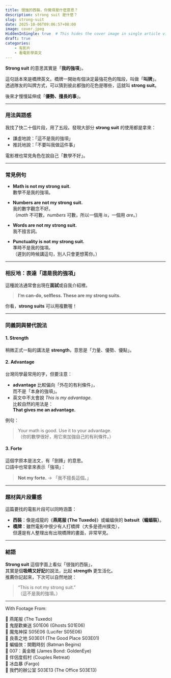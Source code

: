 ```yaml
---
title: 很強的西裝，你覺得是什麼意思？
description: strong suit 是什麼？
slug: strong-suit
date: 2025-10-06T09:06:57+08:00
image: cover.jpeg
HiddenInSingle: true  # This hides the cover image in single article view
draft: true
categories:
    - 有影片
    - 看電影學英文
---
```


**Strong suit** 的意思其實是「**我的強項**」。

這句話本來是橋牌英文。橋牌一開始有個決定最強花色的階段，叫做「**叫牌**」。  
透過隊友的叫牌方式，可以猜到彼此都強的花色是哪些，這就叫 **strong suit**。

後來才慢慢延伸成「**優勢、擅長的事**」。

---

### 用法與語感

我找了快二十個片段，用了五段。發現大部分 **strong suit** 的使用都是拿來：

- 謙虛地說：「這不是我的強項」  
- 推託地說：「不要叫我做這件事」

電影裡也常見角色在說自己「數學不好」。

---

### 常見例句

- **Math is not my strong suit.**  
  數學不是我的強項。

- **Numbers are not my strong suit.**  
  我的數字觀念不好。  
  （*math* 不可數，*numbers* 可數，所以一個用 *is*，一個用 *are*。）

- **Words are not my strong suit.**  
  我不擅言詞。

- **Punctuality is not my strong suit.**  
  準時不是我的強項。  
  （遲到的時候講這句，別人只會更想罵你。）

---

### 相反地：表達「這是我的強項」

這種說法通常會出現在**面試**或自我介紹裡。

> **I’m can-do, selfless. These are my strong suits.**

你看，**strong suits** 可以用複數喔！

---

### 同義詞與替代說法

#### 1. **Strength**
稍微正式一點的講法是 **strength**，意思是「力量、優勢、優點」。

#### 2. **Advantage**
台灣同學最常用的字，但要注意：
- **advantage** 比較偏向「外在的有利條件」，  
  而不是「本身的強項」。
- 英文中不太會說 *This is my advantage.*  
  比較自然的用法是：  
  **That gives me an advantage.**

例句：
> Your math is good. Use it to your advantage.  
> （你的數學很好，用它來加強自己的有利條件。）

#### 3. **Forte**
這個字原本是法文，有「劍鋒」的意思。  
口語中也常拿來表示「強項」：

> **Not my forte.** → 「我不擅長這個。」


---

### 題材與片段靈感

這篇要找的電影片段可以同時涵蓋：
- **西裝**：像是成龍的《**燕尾服 (The Tuxedo)**》或蝙蝠俠的 **batsuit（蝙蝠裝）**。
- **橋牌**：雖然電影中很少有人打橋牌（大多是德州撲克），  
  但還是有人整理出有出現橋牌的畫面，非常罕見。

---

### 結語

**Strong suit** 這個字面上看似「很強的西裝」，  
其實是個**吸睛又好記**的說法，比起 **strength** 更生活化。  
推薦你記起來，下次可以自然地說：

> “This is not my strong suit.”  
> （這不是我的強項。）

---

With Footage From:

🎥 燕尾服 (The Tuxedo)  
🎥 鬼屋歡樂送 S01E06 (Ghosts S01E06)  
🎥 魔鬼神探 S05E06 (Lucifer S05E06)  
🎥 良善之地 S03E01 (The Good Place S03E01)  
🎥 蝙蝠俠：開戰時刻 (Batman Begins)  
🎥 007：黃金眼 (James Bond: GoldenEye)  
🎥 伴侶度假村 (Couples Retreat)  
🎥 冰血暴 (Fargo)  
🎥 我們的辦公室 S03E13 (The Office S03E13)